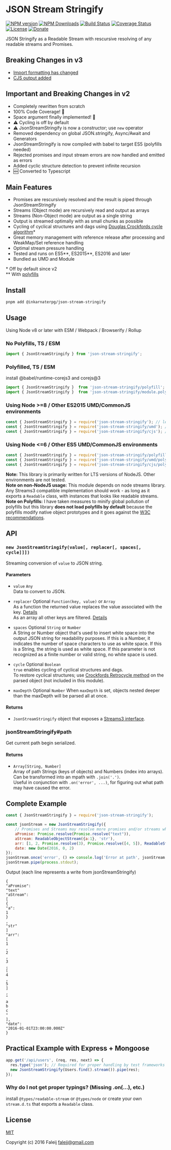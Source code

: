 # JSON Stream Stringify

[![NPM version][npm-image]][npm-url]
[![NPM Downloads][downloads-image]][downloads-url]
[![Build Status][travis-image]][travis-url]
[![Coverage Status][coveralls-image]][coveralls-url]
[![License][license-image]](LICENSE)
[![Donate][donate-image]][donate-url]

JSON Stringify as a Readable Stream with rescursive resolving of any readable streams and Promises.

## Breaking Changes in v3

- [Import formatting has changed](#usage)
- [CJS output added](#usage)

## Important and Breaking Changes in v2

- Completely rewritten from scratch
- 100% Code Coverage! 🎉
- Space argument finally implemented! 🎉
- ⚠️ Cycling is off by default
- ⚠️ JsonStreamStringify is now a constructor; use ``new`` operator
- Removed dependency on global JSON.stringify, Async/Await and Generators
- JsonStreamStringify is now compiled with babel to target ES5 (polyfills needed)
- Rejected promises and input stream errors are now handled and emitted as errors
- Added cyclic structure detection to prevent infinite recursion
- 🆕 Converted to Typescript

## Main Features

- Promises are rescursively resolved and the result is piped through JsonStreamStringify
- Streams (Object mode) are recursively read and output as arrays
- Streams (Non-Object mode) are output as a single string
- Output is streamed optimally with as small chunks as possible
- Cycling of cyclical structures and dags using [Douglas Crockfords cycle algorithm](https://github.com/douglascrockford/JSON-js)*
- Great memory management with reference release after processing and WeakMap/Set reference handling
- Optimal stream pressure handling
- Tested and runs on ES5**, ES2015**, ES2016 and later
- Bundled as UMD and Module

\* Off by default since v2  
\** With [polyfills](#usage)  

## Install

```bash
pnpm add @inkarnaterpg/json-stream-stringify
```

## Usage

Using Node v8 or later with ESM / Webpack / Browserify / Rollup

### No Polyfills, TS / ESM

```javascript
import { JsonStreamStringify } from 'json-stream-stringify';
```

### Polyfilled, TS / ESM

install @babel/runtime-corejs3 and corejs@3

```javascript
import { JsonStreamStringify }  from 'json-stream-stringify/polyfill';
import { JsonStreamStringify }  from 'json-stream-stringify/module.polyfill'; // force ESM
```

### Using Node >=8 / Other ES2015 UMD/CommonJS environments

```javascript
const { JsonStreamStringify } = require('json-stream-stringify'); // let module resolution decide UMD or CJS
const { JsonStreamStringify } = require('json-stream-stringify/umd'); // force UMD
const { JsonStreamStringify } = require('json-stream-stringify/cjs'); // force CJS
```

### Using Node <=6 / Other ES5 UMD/CommonJS environments

```javascript
const { JsonStreamStringify } = require('json-stream-stringify/polyfill');
const { JsonStreamStringify } = require('json-stream-stringify/umd/polyfill');
const { JsonStreamStringify } = require('json-stream-stringify/cjs/polyfill');
```

**Note:** This library is primarily written for LTS versions of NodeJS. Other environments are not tested.  
**Note on non-NodeJS usage:** This module depends on node streams library. Any Streams3 compatible implementation should work - as long as it exports a `Readable` class, with instances that looks like readable streams.  
**Note on Polyfills:** I have taken measures to minify global pollution of polyfills but this library **does not load polyfills by default** because the polyfills modify native object prototypes and it goes against the [W3C recommendations](https://www.w3.org/2001/tag/doc/polyfills/#advice-for-library-and-framework-authors).

## API

### `new JsonStreamStringify(value[, replacer[, spaces[, cycle]]])`  

Streaming conversion of ``value`` to JSON string.

#### Parameters

- ``value`` ``Any``  
  Data to convert to JSON.

- ``replacer`` Optional ``Function(key, value)`` or ``Array``  
  As a function the returned value replaces the value associated with the key. [Details](https://developer.mozilla.org/en/docs/Web/JavaScript/Reference/Global_Objects/JSON/stringify#The_replacer_parameter)  
 As an array all other keys are filtered. [Details](https://developer.mozilla.org/en/docs/Web/JavaScript/Reference/Global_Objects/JSON/stringify#Example_with_an_array)

- ``spaces`` Optional ``String`` or ``Number``  
  A String or Number object that's used to insert white space into the output JSON string for readability purposes. If this is a Number, it indicates the number of space characters to use as white space. If this is a String, the string is used as white space. If this parameter is not recognized as a finite number or valid string, no white space is used.

- ``cycle`` Optional ``Boolean``  
  ``true`` enables cycling of cyclical structures and dags.  
  To restore cyclical structures; use [Crockfords Retrocycle method](https://github.com/douglascrockford/JSON-js) on the parsed object (not included in this module).

- ``maxDepth`` Optional ``Number``
  When ``maxDepth`` is set, objects nested deeper than the maxDepth will be parsed all at once.

#### Returns

- ``JsonStreamStringify`` object that exposes a [Streams3 interface](https://nodejs.org/api/stream.html#stream_class_stream_readable).

### jsonStreamStringify#path

Get current path begin serialized.

#### Returns

- ``Array[String, Number]``  
  Array of path Strings (keys of objects) and Numbers (index into arrays).  
  Can be transformed into an mpath with ``.join('.')``.  
  Useful in conjunction with ``.on('error', ...)``, for figuring out what path may have caused the error.

## Complete Example

```javascript
const { JsonStreamStringify } = require('json-stream-stringify');

const jsonStream = new JsonStreamStringify({
    // Promises and Streams may resolve more promises and/or streams which will be consumed and processed into json output
    aPromise: Promise.resolve(Promise.resolve("text")),
    aStream: ReadableObjectStream({a:1}, 'str'),
    arr: [1, 2, Promise.resolve(3), Promise.resolve([4, 5]), ReadableStream('a', 'b', 'c')],
    date: new Date(2016, 0, 2)
});
jsonStream.once('error', () => console.log('Error at path', jsonStream.stack.join('.')));
jsonStream.pipe(process.stdout);
```

Output (each line represents a write from jsonStreamStringify)

```text
{
"aPromise":
"text"
"aStream":
[
{
"a":
1
}
,
"str"
]
"arr":
[
1
,
2
,
3
,
[
4
,
5
]
,
"
a
b
c
"
],
"date":
"2016-01-01T23:00:00.000Z"
}
```

## Practical Example with Express + Mongoose

```javascript
app.get('/api/users', (req, res, next) => {
  res.type('json'); // Required for proper handling by test frameworks and some clients
  new JsonStreamStringify(Users.find().stream()).pipe(res);
});
```

### Why do I not get proper typings? (Missing .on(...), etc.)

install ``@types/readable-stream`` or ``@types/node`` or create your own ``stream.d.ts`` that exports a ``Readable`` class.

## License

[MIT](LICENSE)

Copyright (c) 2016 Faleij [faleij@gmail.com](mailto:faleij@gmail.com)

[npm-image]: http://img.shields.io/npm/v/json-stream-stringify.svg
[npm-url]: https://npmjs.org/package/json-stream-stringify
[downloads-image]: https://img.shields.io/npm/dm/json-stream-stringify.svg
[downloads-url]: https://npmjs.org/package/json-stream-stringify
[travis-image]: https://travis-ci.org/Faleij/json-stream-stringify.svg?branch=master
[travis-url]: https://travis-ci.org/Faleij/json-stream-stringify
[coveralls-image]: https://coveralls.io/repos/Faleij/json-stream-stringify/badge.svg?branch=master&service=github
[coveralls-url]: https://coveralls.io/github/Faleij/json-stream-stringify?branch=master
[license-image]: https://img.shields.io/badge/license-MIT-blue.svg
[donate-image]: https://img.shields.io/badge/Donate-PayPal-green.svg
[donate-url]: https://www.paypal.com/cgi-bin/webscr?cmd=_donations&business=faleij%40gmail%2ecom&lc=GB&item_name=faleij&item_number=jsonStreamStringify&currency_code=SEK&bn=PP%2dDonationsBF%3abtn_donate_SM%2egif%3aNonHosted
